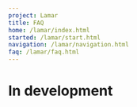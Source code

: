 ```yaml
---
project: Lamar
title: FAQ
home: /lamar/index.html
started: /lamar/start.html
navigation: /lamar/navigation.html
faq: /lamar/faq.html
---
```


# In development